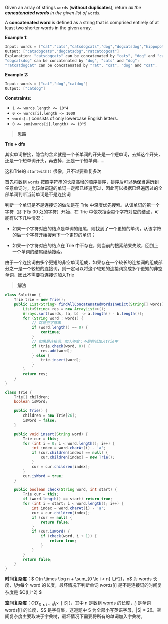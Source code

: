 Given an array of strings `words` (**without duplicates**), return *all the **concatenated words** in the given list of* `words`.

A **concatenated word** is defined as a string that is comprised entirely of at least two shorter words in the given array.

 

**Example 1:**

```java
Input: words = ["cat","cats","catsdogcats","dog","dogcatsdog","hippopotamuses","rat","ratcatdogcat"]
Output: ["catsdogcats","dogcatsdog","ratcatdogcat"]
Explanation: "catsdogcats" can be concatenated by "cats", "dog" and "cats"; 
"dogcatsdog" can be concatenated by "dog", "cats" and "dog"; 
"ratcatdogcat" can be concatenated by "rat", "cat", "dog" and "cat".
```

**Example 2:**

```java
Input: words = ["cat","dog","catdog"]
Output: ["catdog"]
```

 

**Constraints:**

- `1 <= words.length <= 10^4`
- `0 <= words[i].length <= 1000`
- `words[i]` consists of only lowercase English letters.
- `0 <= sum(words[i].length) <= 10^5`



> **思路**

**Trie + dfs**

其实单词拼接，隐含的含义就是一个长单词的开头是一个短单词，去掉这个开头，还是一个短单词开头，再去掉，还是一个短单词…… 

这和Trie的 `startwith()` 很像，只不过要重复多次

首先将数组 `words` 按照字符串的长度递增的顺序排序，排序后可以确保当遍历到任意单词时，比该单词短的单词一定都已经遍历过，因此可以根据已经遍历过的全部单词判断当前单词是不是连接词

判断一个单词是不是连接词的做法是在 Trie 中深度优先搜索。从该单词的第一个字符（即下标 00 处的字符）开始，在 Trie 中依次搜索每个字符对应的结点，可能有以下几种情况：

- 如果一个字符对应的结点是单词的结尾，则找到了一个更短的单词，从该字符的后一个字符开始搜索下一个更短的单词；

- 如果一个字符对应的结点在 Trie 中不存在，则当前的搜索结果失败，回到上一个单词的结尾继续搜索。

由于一个连接词由多个更短的非空单词组成，如果存在一个较长的连接词的组成部分之一是一个较短的连接词，则一定可以将这个较短的连接词换成多个更短的非空单词，因此不需要将连接词加入Trie



> **解法**

```java
class Solution {
    Trie trie = new Trie();
    public List<String> findAllConcatenatedWordsInADict(String[] words) {
        List<String> res = new ArrayList<>();
        Arrays.sort(words, (a, b) -> a.length() - b.length());
        for (String word : words) {
            // 跳过空字符串
            if (word.length() == 0) {
                continue;
            }
            // 如果是连接词，加入答案；不是的话加入trie中
            if (trie.check(word, 0)) {
                res.add(word);
            } else {
                trie.insert(word);
            }
        }
        return res;
    }
}

class Trie {
    Trie[] children;
    boolean isWord;

    public Trie() {
        children = new Trie[26];
        isWord = false;
    }

    public void insert(String word) {
        Trie cur = this;
        for (int i = 0; i < word.length(); i++) {
            int index = word.charAt(i) - 'a';
            if (cur.children[index] == null) {
                cur.children[index] = new Trie();
            }
            cur = cur.children[index];
        }
        cur.isWord = true;
    }

    public boolean check(String word, int start) {
        Trie cur = this;
        if (word.length() == start) return true;
        for (int i = start; i < word.length(); i++) {
            int index = word.charAt(i) - 'a';
            cur = cur.children[index];
            if (cur == null) {
                return false;
            }
            if (cur.isWord) {
                if (check(word, i + 1)) {
                    return true;
                }
            }
        }
        return false;
    }
}
```

**时间复杂度：**$ O(n \times \log n + \sum_{0 \le i < n} l_i^2)$，$n$ 为 words 长度，$l_i$为每个 word 的长度，最坏情况下判断单词 $words[i]$ 是不是连接词的时间复杂度是 $O(l_i^2) $

**空间复杂度：**$O(\sum_{0 \le i < n} l_i ×∣S∣)$，其中 n 是数组 words 的长度，$l_i$ 是单词 words[i] 的长度，SS 是字符集，这道题中 S 为全部小写英语字母，|S| = 26。空间复杂度主要取决于字典树，最坏情况下需要将所有的单词加入字典树。

